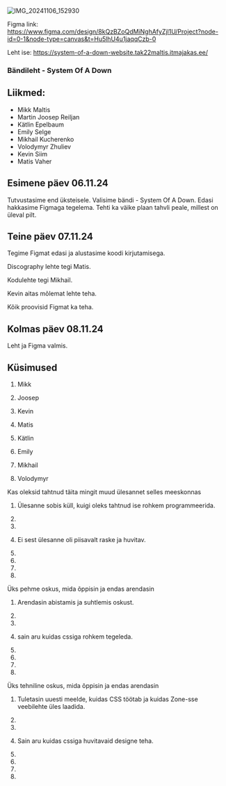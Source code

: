 ![IMG_20241106_152930](https://github.com/user-attachments/assets/120666f0-be3e-4aba-a08d-099823717bfc)

Figma link: https://www.figma.com/design/8kQzBZoQdMiNghAfyZjl1U/Project?node-id=0-1&node-type=canvas&t=Hu5lhU4u1jaqqCzb-0

Leht ise: https://system-of-a-down-website.tak22maltis.itmajakas.ee/


### Bändileht - System Of A Down

## Liikmed:
 
 	
- Mikk Maltis
- Martin Joosep Reiljan
- Kätlin Epelbaum
- Emily Selge
- Mikhail Kucherenko
- Volodymyr Zhuliev
- Kevin Siim
- Matis Vaher

## Esimene päev 06.11.24

Tutvustasime end üksteisele. Valisime bändi - System Of A Down. Edasi hakkasime Figmaga tegelema. Tehti ka väike plaan tahvli peale, millest on üleval pilt.


## Teine päev 07.11.24

Tegime Figmat edasi ja alustasime koodi kirjutamisega.

Discography lehte tegi Matis.

Kodulehte tegi Mikhail.

Kevin aitas mõlemat lehte teha.

Kõik proovisid Figmat ka teha.

## Kolmas päev 08.11.24

Leht ja Figma valmis.

## Küsimused

1. Mikk

2. Joosep

3. Kevin

4. Matis

5. Kätlin

6. Emily

7. Mikhail

8. Volodymyr
   
Kas oleksid tahtnud täita mingit muud ülesannet selles meeskonnas

1. Ülesanne sobis küll, kuigi oleks tahtnud ise rohkem programmeerida.

2.

3.

4. Ei sest ülesanne oli piisavalt raske ja huvitav.

5.

6.

7.

8.

Üks pehme oskus, mida õppisin ja endas arendasin

1. Arendasin abistamis ja suhtlemis oskust.

2.

3.

4. sain aru kuidas cssiga rohkem tegeleda.

5.

6.

7.

8.

Üks tehniline oskus, mida õppisin ja endas arendasin

1. Tuletasin uuesti meelde, kuidas CSS töötab ja kuidas Zone-sse veebilehte üles laadida.

2.

3.

4. Sain aru kuidas cssiga huvitavaid designe teha.

5.

6.

7.

8.
